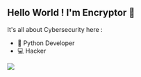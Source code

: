 ## Hello World ! I'm Encryptor 👋
It's all about Cybersecurity here :
-  :snake: Python Developer
- :computer: Hacker

![](https://github-readme-stats.vercel.app/api?username=Encryptor-Sec&&show_icons=true&title_color=00C851&icon_color=aa66cc&text_color=FFA900&bg_color=000112)

